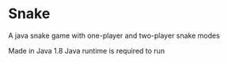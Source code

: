 # Snake
A java snake game with one-player and two-player snake modes

Made in Java 1.8
Java runtime is required to run
